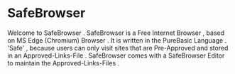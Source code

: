 # SafeBrowser
Welcome to SafeBrowser .    SafeBrowser is a Free Internet Browser , based on MS Edge (Chromium) Browser . It is written in the PureBasic Language .    'Safe' , because users can only visit sites that are Pre-Approved and stored in an Approved-Links-File .    SafeBrowser comes with a SafeBrowser Editor to maintain the Approved-Links-Files .
